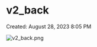 # v2_back

Created: August 28, 2023 8:05 PM

![v2_back.png](v2_back%2092dfaca8e96149e09ff09305ade2100a/v2_back.png)